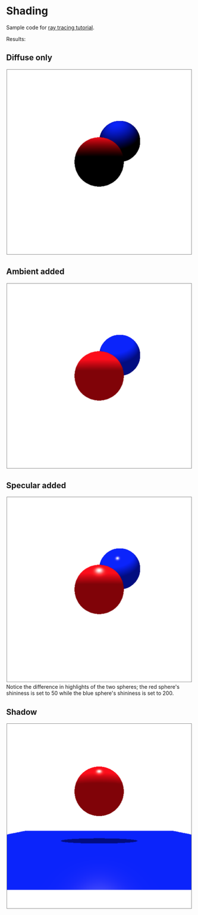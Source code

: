 # Shading
Sample code for [ray tracing tutorial](https://github.com/sangwo/web-ray-tracer/blob/master/docs/04_shading.md#specular-phong).

Results:

## Diffuse only

<img src="./diffuse.png" alt="red and blue spheres with diffuse shading" width="500">

## Ambient added

<img src="./ambient.png" alt="red and blue spheres with diffuse and ambient" width="500">

## Specular added

<img src="./specular.png" alt="red and blue spheres with diffuse, ambient, specular" width="500">
Notice the difference in highlights of the two spheres; the red sphere's shininess is set to 50 while the blue sphere's shininess is set to 200.

## Shadow

<img src="./shadow.png" alt="red sphere casts shadow on blue plane" width="500">
